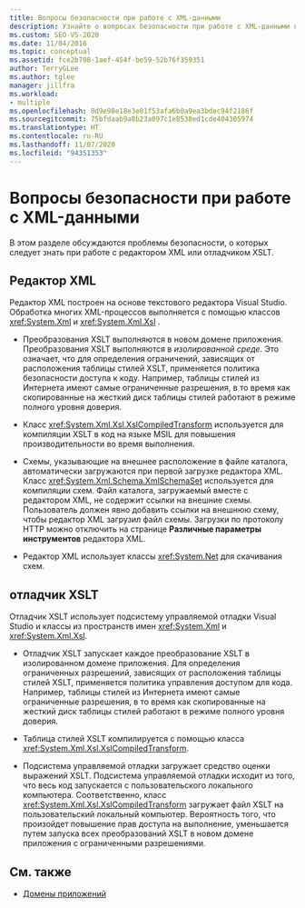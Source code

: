 ```yaml
---
title: Вопросы безопасности при работе с XML-данными
description: Узнайте о вопросах безопасности при работе с XML-данными в редакторе XML или отладчике XSLT.
ms.custom: SEO-VS-2020
ms.date: 11/04/2016
ms.topic: conceptual
ms.assetid: fce2b708-1aef-454f-be59-52b76f359351
author: TerryGLee
ms.author: tglee
manager: jillfra
ms.workload:
- multiple
ms.openlocfilehash: 8d9e98e18e3e01f53afa6b0a9ea3bdec94f2186f
ms.sourcegitcommit: 75bfdaab9a8b23a097c1e8538ed1cde404305974
ms.translationtype: HT
ms.contentlocale: ru-RU
ms.lasthandoff: 11/07/2020
ms.locfileid: "94351353"
---
```

# <a name="security-considerations-when-working-with-xml-data"></a>Вопросы безопасности при работе с XML-данными

В этом разделе обсуждаются проблемы безопасности, о которых следует знать при работе с редактором XML или отладчиком XSLT.

## <a name="xml-editor"></a>Редактор XML

Редактор XML построен на основе текстового редактора Visual Studio. Обработка многих XML-процессов выполняется с помощью классов <xref:System.Xml> и <xref:System.Xml.Xsl> .

- Преобразования XSLT выполняются в новом домене приложения. Преобразования XSLT выполняются в *изолированной среде*. Это означает, что для определения ограничений, зависящих от расположения таблицы стилей XSLT, применяется политика безопасности доступа к коду. Например, таблицы стилей из Интернета имеют самые ограниченные разрешения, в то время как скопированные на жесткий диск таблицы стилей работают в режиме полного уровня доверия.

- Класс <xref:System.Xml.Xsl.XslCompiledTransform> используется для компиляции XSLT в код на языке MSIL для повышения производительности во время выполнения.

- Схемы, указывающие на внешнее расположение в файле каталога, автоматически загружаются при первой загрузке редактора XML. Класс <xref:System.Xml.Schema.XmlSchemaSet> используется для компиляции схем. Файл каталога, загружаемый вместе с редактором XML, не содержит ссылки на внешние схемы. Пользователь должен явно добавить ссылки на внешнюю схему, чтобы редактор XML загрузил файл схемы. Загрузки по протоколу HTTP можно отключить на странице **Различные параметры инструментов** редактора XML.

- Редактор XML использует классы <xref:System.Net> для скачивания схем.

## <a name="xslt-debugger"></a>отладчик XSLT

Отладчик XSLT использует подсистему управляемой отладки Visual Studio и классы из пространств имен <xref:System.Xml> и <xref:System.Xml.Xsl>.

- Отладчик XSLT запускает каждое преобразование XSLT в изолированном домене приложения. Для определения ограниченных разрешений, зависящих от расположения таблицы стилей XSLT, применяется политика управления доступом для кода. Например, таблицы стилей из Интернета имеют самые ограниченные разрешения, в то время как скопированные на жесткий диск таблицы стилей работают в режиме полного уровня доверия.

- Таблица стилей XSLT компилируется с помощью класса <xref:System.Xml.Xsl.XslCompiledTransform>.

- Подсистема управляемой отладки загружает средство оценки выражений XSLT. Подсистема управляемой отладки исходит из того, что весь код запускается с пользовательского локального компьютера. Соответственно, класс <xref:System.Xml.Xsl.XslCompiledTransform> загружает файл XSLT на пользовательский локальный компьютер. Вероятность того, что произойдет повышение прав доступа на выполнение, уменьшается путем запуска всех преобразований XSLT в новом домене приложения с ограниченными разрешениями.

## <a name="see-also"></a>См. также

- [Домены приложений](/dotnet/framework/app-domains/application-domains)